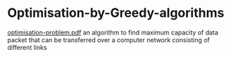 # Optimisation-by-Greedy-algorithms
[optimisation-problem.pdf](https://github.com/priyanshusharma314/Optimisation-by-Greedy-algorithms/files/10149070/optimisation-problem.pdf)
an algorithm to find maximum capacity of data packet that can be transferred over a computer network consisting of different links
